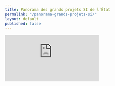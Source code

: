```yaml
---
title: Panorama des grands projets SI de l’État
permalink: "/panorama-grands-projets-si/"
layout: default
published: false
---
```


<div class="responsive-embed">
  <iframe src="http://panorama-grands-projets-si.modernisation.gouv.fr/" frameborder="0" allowfullscreen></iframe>
</div>
